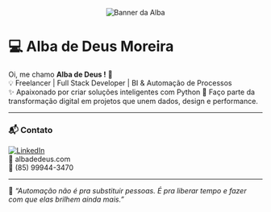 <p align="center">
  <img src="https://github.com/adeusq/portifolio-adeusq/blob/main/banner.png?raw=true" alt="Banner da Alba">
</p>

# 💻 Alba de Deus Moreira

Oi, me chamo **Alba de Deus !** 👋  
💡 Freelancer | Full Stack Developer | BI & Automação de Processos  
✨ Apaixonado por criar soluções inteligentes com Python
🚀 Faço parte da transformação digital em projetos que unem dados, design e performance.

---

### 📬 Contato

[![LinkedIn](https://img.shields.io/badge/-LinkedIn-0A66C2?style=flat&logo=linkedin&logoColor=white)](https://www.linkedin.com/in/seu-usuario)  
📧 albadedeus.com  
📱 (85) 99944-3470

---

🧠 _“Automação não é pra substituir pessoas. É pra liberar tempo e fazer com que elas brilhem ainda mais.”_

